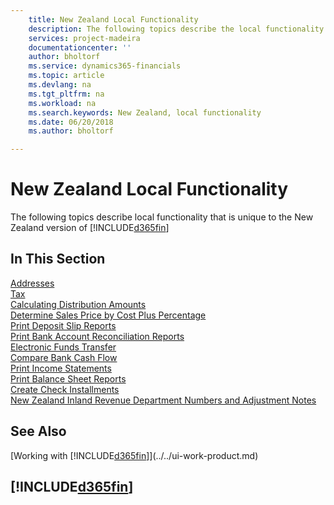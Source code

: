 ```yaml
---
    title: New Zealand Local Functionality
    description: The following topics describe the local functionality in the New Zealand version of [!INCLUDE[d365fin](../../includes/d365fin_md.md)].
    services: project-madeira
    documentationcenter: ''
    author: bholtorf
    ms.service: dynamics365-financials
    ms.topic: article
    ms.devlang: na
    ms.tgt_pltfrm: na
    ms.workload: na
    ms.search.keywords: New Zealand, local functionality 
    ms.date: 06/20/2018
    ms.author: bholtorf

---
```

# New Zealand Local Functionality
The following topics describe local functionality that is unique to the New Zealand version of [!INCLUDE[d365fin](../../includes/d365fin_md.md)]  

## In This Section  
[Addresses](addresses.md)  
[Tax](tax.md)  
[Calculating Distribution Amounts](calculating-distribution-amounts.md)  
[Determine Sales Price by Cost Plus Percentage](how-to-determine-sales-price-by-cost-plus-percentage.md)  
[Print Deposit Slip Reports](how-to-print-deposit-slip-reports.md)  
[Print Bank Account Reconciliation Reports](how-to-print-bank-account-reconciliation-reports.md)  
[Electronic Funds Transfer](electronic-funds-transfer-eft-.md)  
[Compare Bank Cash Flow](how-to-compare-bank-cash-flow.md)  
[Print Income Statements](how-to-print-income-statements.md)  
[Print Balance Sheet Reports](how-to-print-balance-sheet-reports.md)  
[Create Check Installments](how-to-create-check-installments.md)  
[New Zealand Inland Revenue Department Numbers and Adjustment Notes](new-zealand-business-numbers-and-adjustment-notes.md)  

## See Also
[Working with [!INCLUDE[d365fin](../../includes/d365fin_md.md)]](../../ui-work-product.md)

## [!INCLUDE[d365fin](../../includes/free_trial_md.md)]  
 
